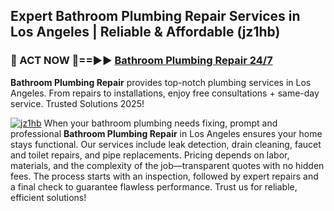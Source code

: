 ## Expert Bathroom Plumbing Repair Services in Los Angeles | Reliable & Affordable (jz1hb)  

<h3>🚿 ACT NOW 🌟==►► <a href="https://tinyurl.com/2ne6vx2x" rel="nofollow">Bathroom Plumbing Repair 24/7</a></h3>

**Bathroom Plumbing Repair** provides top-notch plumbing services in Los Angeles. From repairs to installations, enjoy free consultations + same-day service. Trusted Solutions 2025!

[![jz1hb](https://i.imgur.com/4PFF4AK.jpeg)](https://tinyurl.com/2ne6vx2x)
When your bathroom plumbing needs fixing, prompt and professional **Bathroom Plumbing Repair** in Los Angeles ensures your home stays functional. Our services include leak detection, drain cleaning, faucet and toilet repairs, and pipe replacements. Pricing depends on labor, materials, and the complexity of the job—transparent quotes with no hidden fees. The process starts with an inspection, followed by expert repairs and a final check to guarantee flawless performance. Trust us for reliable, efficient solutions!